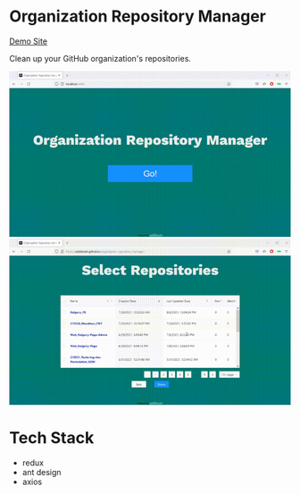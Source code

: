 # Organization Repository Manager

[Demo Site](https://wilddoubt.github.io/organization-repository-manager/)

Clean up your GitHub organization's repositories.

<div align="center">
    <img src="./anigif.gif"/>
</div>


<div align="center">
    <img src="./anigif2.gif"/>
</div>

# Tech Stack
- redux
- ant design
- axios
